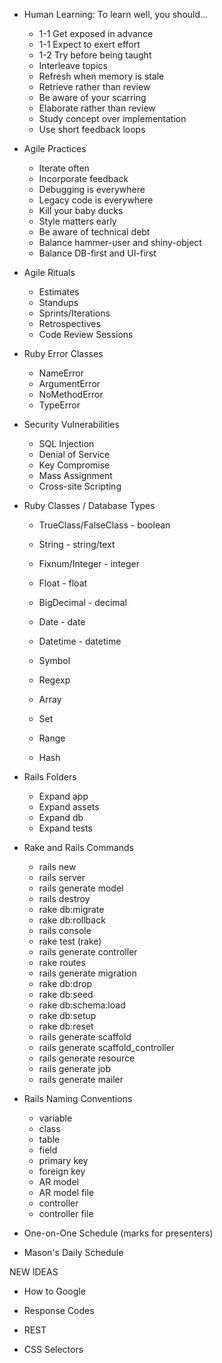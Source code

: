 * Human Learning: To learn well, you should...
  * 1-1 Get exposed in advance
  * 1-1 Expect to exert effort
  * 1-2 Try before being taught
  * Interleave topics
  * Refresh when memory is stale
  * Retrieve rather than review
  * Be aware of your scarring
  * Elaborate rather than review
  * Study concept over implementation
  * Use short feedback loops

* Agile Practices
  * Iterate often
  * Incorporate feedback
  * Debugging is everywhere
  * Legacy code is everywhere
  * Kill your baby ducks
  * Style matters early
  * Be aware of technical debt
  * Balance hammer-user and shiny-object
  * Balance DB-first and UI-first

* Agile Rituals
  * Estimates
  * Standups
  * Sprints/Iterations
  * Retrospectives
  * Code Review Sessions

* Ruby Error Classes
  * NameError
  * ArgumentError
  * NoMethodError
  * TypeError

* Security Vulnerabilities
  * SQL Injection
  * Denial of Service
  * Key Compromise
  * Mass Assignment
  * Cross-site Scripting

* Ruby Classes / Database Types
  * TrueClass/FalseClass - boolean
  * String - string/text
  * Fixnum/Integer - integer
  * Float - float
  * BigDecimal - decimal
  * Date - date
  * Datetime - datetime
  * Symbol
  * Regexp

  * Array
  * Set
  * Range
  * Hash

* Rails Folders
  * Expand app
  * Expand assets
  * Expand db
  * Expand tests

* Rake and Rails Commands
  * rails new
  * rails server
  * rails generate model
  * rails destroy
  * rake db:migrate
  * rake db:rollback
  * rails console
  * rake test (rake)
  * rails generate controller
  * rake routes
  * rails generate migration
  * rake db:drop
  * rake db:seed
  * rake db:schema:load
  * rake db:setup
  * rake db:reset
  * rails generate scaffold
  * rails generate scaffold_controller
  * rails generate resource
  * rails generate job
  * rails generate mailer

* Rails Naming Conventions
  * variable
  * class
  * table
  * field
  * primary key
  * foreign key
  * AR model
  * AR model file
  * controller
  * controller file

* One-on-One Schedule (marks for presenters)

* Mason's Daily Schedule

NEW IDEAS

* How to Google

* Response Codes

* REST

* CSS Selectors
